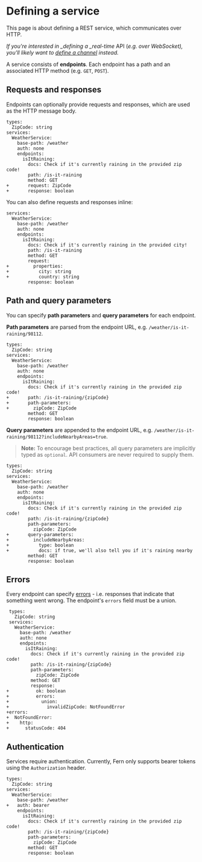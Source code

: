 # Defining a service

This page is about defining a REST service, which communicates over HTTP.

_If you're interested in \_defining a \_real-time_ API (_e.g. over WebSocket), you'll likely want to [define a channel](channels.md) instead._

A service consists of **endpoints**. Each endpoint has a path and an associated HTTP method (e.g. `GET`, `POST`).

## Requests and responses

Endpoints can optionally provide requests and responses, which are used as the HTTP message body.

```diff-yaml diff-highlight
types:
  ZipCode: string
services:
  WeatherService:
    base-path: /weather
    auth: none
    endpoints:
      isItRaining:
        docs: Check if it's currently raining in the provided zip code!
        path: /is-it-raining
        method: GET
+       request: ZipCode
+       response: boolean
```

You can also define requests and responses inline:

```diff-yaml diff-highlight
services:
  WeatherService:
    base-path: /weather
    auth: none
    endpoints:
      isItRaining:
        docs: Check if it's currently raining in the provided city!
        path: /is-it-raining
        method: GET
        request:
+         properties:
+           city: string
+           country: string
        response: boolean
```

## Path and query parameters

You can specify **path parameters** and **query parameters** for each endpoint.

**Path parameters** are parsed from the endpoint URL, e.g. `/weather/is-it-raining/98112`.

```diff-yaml diff-highlight
types:
  ZipCode: string
services:
  WeatherService:
    base-path: /weather
    auth: none
    endpoints:
      isItRaining:
        docs: Check if it's currently raining in the provided zip code!
+       path: /is-it-raining/{zipCode}
+       path-parameters:
+         zipCode: ZipCode
        method: GET
        response: boolean
```

**Query parameters** are appended to the endpoint URL, e.g. `/weather/is-it-raining/98112?includeNearbyAreas=true`.

> **Note:** To encourage best practices, all query parameters are implicitly typed as `optional`. API consumers are never required to supply them.

```diff-yaml diff-highlight
types:
  ZipCode: string
services:
  WeatherService:
    base-path: /weather
    auth: none
    endpoints:
      isItRaining:
        docs: Check if it's currently raining in the provided zip code!
        path: /is-it-raining/{zipCode}
        path-parameters:
          zipCode: ZipCode
+       query-parameters:
+         includeNearbyAreas:
+           type: boolean
+           docs: if true, we'll also tell you if it's raining nearby
        method: GET
        response: boolean
```

## Errors

Every endpoint can specify [errors](errors.md) - i.e. responses that indicate that something went wrong. The endpoint's `errors` field must be a union.

```diff-yaml diff-highlight
 types:
   ZipCode: string
 services:
   WeatherService:
     base-path: /weather
     auth: none
     endpoints:
       isItRaining:
         docs: Check if it's currently raining in the provided zip code!
         path: /is-it-raining/{zipCode}
         path-parameters:
           zipCode: ZipCode
         method: GET
         response:
+          ok: boolean
+          errors:
+            union:
+              invalidZipCode: NotFoundError
+errors:
+  NotFoundError:
+    http:
+      statusCode: 404
```

## Authentication

Services require authentication. Currently, Fern only supports bearer tokens using the `Authorization` header.

```diff-yaml diff-highlight
types:
  ZipCode: string
services:
  WeatherService:
    base-path: /weather
+   auth: bearer
    endpoints:
      isItRaining:
        docs: Check if it's currently raining in the provided zip code!
        path: /is-it-raining/{zipCode}
        path-parameters:
          zipCode: ZipCode
        method: GET
        response: boolean
```
